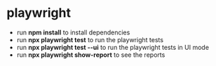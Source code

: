 # playwright

- run **npm install** to install dependencies
- run **npx playwright test** to run the playwright tests
- run **npx playwright test --ui** to run the playwright tests in UI mode
- run **npx playwright show-report** to see the reports
